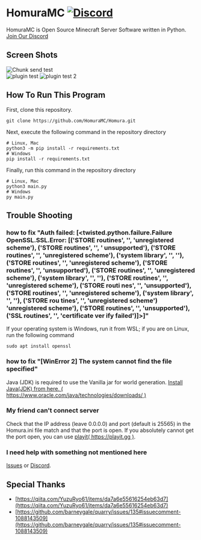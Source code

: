 # HomuraMC [![Discord](https://img.shields.io/discord/1141329766889300070.svg?label=&logo=discord&logoColor=ffffff&color=7389D8&labelColor=6A7EC2)](https://discord.gg/967gvTTEWc)
HomuraMC is Open Source Minecraft Server Software written in Python.  
[Join Our Discord](https://discord.gg/967gvTTEWc)

## Screen Shots
![Chunk send test](https://cdn.discordapp.com/attachments/1141329767858196522/1163013839932112987/image.png?ex=653e080b&is=652b930b&hm=7dcf4c7fb4ccfb8c7143032305758ab179d690f00d7ee3ac2684f9cfdefa9476&)  
![plugin test](https://cdn.discordapp.com/attachments/1141329767858196522/1162564910253879416/image.png?ex=653c65f2&is=6529f0f2&hm=d92e2095fad488ea43bb54c094ea6edfc968a84b865283ed6d1b3d85821c6ee9&)
![plugin test 2](https://cdn.discordapp.com/attachments/1141329767858196522/1162565031901282324/image.png?ex=653c660f&is=6529f10f&hm=48022d707ae097bc4c75a2df44efb9cf0be58272471aec67d92002d34cb65cf6&)

## How To Run This Program
First, clone this repository.  
```
git clone https://github.com/HomuraMC/Homura.git
``` 
Next, execute the following command in the repository directory
```
# Linux, Mac
python3 -m pip install -r requirements.txt
# Windows
pip install -r requirements.txt
```
Finally, run this command in the repository directory
```
# Linux, Mac
python3 main.py
# Windows
py main.py
```
## Trouble Shooting
### how to fix "Auth failed: [<twisted.python.failure.Failure OpenSSL.SSL.Error: [('STORE routines', '', 'unregistered scheme'), ('STORE routines', '', ' unsupported'), ('STORE routines', '', 'unregistered scheme'), ('system library', '', ''), ('STORE routines', '', 'unregistered scheme'), ('STORE routines', '', 'unsupported'), ('STORE routines', '', 'unregistered scheme'), ('system library', '', ''), ('STORE routines', '', 'unregistered scheme'), ('STORE routi nes', '', 'unsupported'), ('STORE routines', '', 'unregistered scheme'), ('system library', '', ''), ('STORE rou tines', '', 'unregistered scheme') 'unregistered scheme'), ('STORE routines', '', 'unsupported'), ('SSL routines', '', 'certificate ver ify failed')]>]"
If your operating system is Windows, run it from WSL; if you are on Linux, run the following command
```
sudo apt install openssl
```
### how to fix "[WinError 2] The system cannot find the file specified"
Java (JDK) is required to use the Vanilla jar for world generation.
[Install Java(JDK) from here. ( https://www.oracle.com/java/technologies/downloads/ )](https://www.oracle.com/java/technologies/downloads/)

### My friend can't connect server
Check that the IP address (leave 0.0.0.0) and port (default is 25565) in the Homura.ini file match and that the port is open. If you absolutely cannot get the port open, you can use [playit( https://playit.gg )](https://playit.gg/).

### I need help with something not mentioned here
[Issues](https://github.com/HomuraMC/Homura/issues) or [Discord](https://discord.gg/967gvTTEWc).

## Special Thanks
- [https://qiita.com/YuzuRyo61/items/da7a6e55616254eb63d7](https://qiita.com/YuzuRyo61/items/da7a6e55616254eb63d7)
- [https://github.com/barneygale/quarry/issues/135#issuecomment-1088143509](https://github.com/barneygale/quarry/issues/135#issuecomment-1088143509)